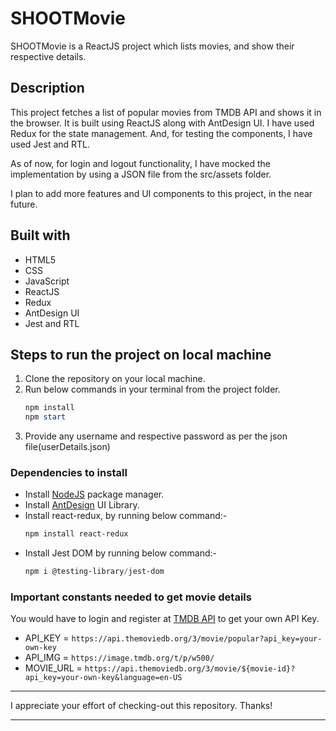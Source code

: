 # SHOOTMovie

SHOOTMovie is a ReactJS project which lists movies, and show their respective details.

## Description

This project fetches a list of popular movies from TMDB API and shows it in the browser. It is built using ReactJS along with AntDesign UI. I have used Redux for the state management. And, for testing the components, I have used Jest and RTL.

As of now, for login and logout functionality, I have mocked the implementation by using a JSON file from the src/assets folder.

I plan to add more features and UI components to this project, in the near future.

## Built with

* HTML5
* CSS
* JavaScript
* ReactJS
* Redux
* AntDesign UI
* Jest and RTL

## Steps to run the project on local machine

1. Clone the repository on your local machine.
2. Run below commands in your terminal from the project folder.
    ```powershell
    npm install 
    npm start
    ```
3. Provide any username and respective password as per the json file(userDetails.json)

### Dependencies to install

* Install [NodeJS](https://nodejs.org/en/download/) package manager.
* Install [AntDesign](https://ant.design/docs/react/introduce#installation) UI Library.
* Install react-redux, by running below command:-
    ```powershell
    npm install react-redux
    ```
* Install Jest DOM by running below command:-
    ```powershell
    npm i @testing-library/jest-dom
    ```

### Important constants needed to get movie details

You would have to login and register at [TMDB API](https://www.themoviedb.org/) to get your own API Key.

* API_KEY = `https://api.themoviedb.org/3/movie/popular?api_key=your-own-key`
* API_IMG = `https://image.tmdb.org/t/p/w500/`
* MOVIE_URL = `https://api.themoviedb.org/3/movie/${movie-id}?api_key=your-own-key&language=en-US`

___
I appreciate your effort of checking-out this repository. Thanks!
___
